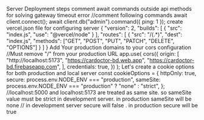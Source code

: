 Server Deployment steps
comment await commands outside api methods for solving gateway timeout error
//comment following commands
await client.connect();
await client.db("admin").command({ ping: 1 });
create vercel.json file for configuring server
{
"version": 2,
"builds": [
{
"src": "index.js",
"use": "@vercel/node"
}
],
"routes": [
{
"src": "/(.\*)",
"dest": "index.js",
"methods": ["GET", "POST", "PUT", "PATCH", "DELETE", "OPTIONS"]
}
]
}
Add Your production domains to your cors configuration
//Must remove "/" from your production URL
app.use(
cors({
origin: [
"http://localhost:5173",
"https://cardoctor-bd.web.app",
"https://cardoctor-bd.firebaseapp.com",
],
credentials: true,
})
);
Let's create a cookie options for both production and local server
const cookieOptions = {
httpOnly: true,
secure: process.env.NODE_ENV === "production",
sameSite: process.env.NODE_ENV === "production" ? "none" : "strict",
};
//localhost:5000 and localhost:5173 are treated as same site. so sameSite value must be strict in development server. in production sameSite will be none
// in development server secure will false . in production secure will be true
